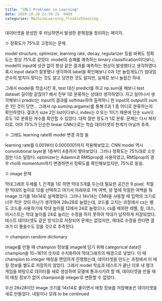 ```yaml
---
title: "[ML] Problems in Learning"
date: 2020-10-28 22:58:19 -0400
categories: MachineLearning,TroubleShooting
---
```


데이터셋을 완성한 후 러닝하면서 발생한 문제점들 정리하는 페이지.

ㅇ 정확도가 75%로 고정되는 문제.

model structure, optimizer, learning rate, decay, regularizer 등을 바꿔도 정확도는 항상 75%로 같았다.
model이 승패를 예측하는 binary classification이다보니, model이 input에 상관 없이 항상 같은 결과를 예측하는 현상이 발생했다고 생각하였다.
혹시 input data가 잘못됐나 생각하여 label을 확인해보니 0과 1은 놀랍게도(?) 엄대엄.
큰수의 법칙이 맞다는 것도 알고 당연한 것도 알지만, 실제로 보니 놀랍긴 하네.

그래서 model을 학습시킨 후, test 대신 predict를 하고 np.sum을 해보니 test dataset 길이랑 같잖아?
해서 전부 1로 분류하는 상태라 생각하였다.
자고 일어나서 생각해보니 predict는 input의 결과를 softmax하여 출력하니 한 input의 output의 sum은 1인 것이 당연...
그래서 np.sum(np.argamx)를 통해 0과 1 중 어디로 분류하는지 확인하였다.
결과가 size 2인 list이다보니, index는 0 또는 1이기 때문에 단순 sum으로도 1로 분류된 개수를 확인할 수 있었다.
대락 절반 정도가 1로 분류.
문제는 다시 제자리로.
아마 75%가 단순한 linear CNN으로는 학습 데이터셋의 한계가 아닐까 추측.

ㅇ 그래도 learning rate와 model 변경 과정 들

learning rate를 0.001부터 0.0000001까지 적용해보았고,
CNN model 역시 convolutional layer을 1층부터 4층까지 쌓아보았다.
그러나 정확도는 75%대로 소숫점만 다소 달랐다.
optimizer는 Adamm과 RMSprop을 사용하였고, RMSprop의 경우 rho와 momentum까지 변경하면서 정확도를 확인해보았지만, 75%로 동일.

ㅇ image 문제

막대그래프 두께를 1, 간격을 1로 하면 막대 5개를 두는데 필요한 공간은 9 pixel.
적절한 막대의 높이로 12를 선택하고 여기서 아래위로 1씩 여백, 양 옆에 적절한 여백을 줘 image 크기를 14x14로 설계했었다.
그러나 14x14는 CNN을 사용할 때 입력의 크기로 너무 작은 것이 아닌가 생각하여 28x28로 늘렸는데,
코드를 고치는 과정에서 cs는 별도 코드를 사용하기에 막대 높이를 12에서 24로 늘렸으나,
cs를 제외한 레벨, 킬, 데스, 어시스트는 막대 높이를 24로 늘리는 수정을 하지 못하여 막대가 납작하게 저장되었다.
테스트 데이터셋도 같은 방식으로 저장되어 문제는 없었지만, 제대로 수정을 한다면 결과가 더 좋을수도 있을 것으로 추측된다.

ㅇ champion random dictionary

image를 만들 때 champion 정보를 image에 담기 위해 categorical data인 champion을 10~161의 숫자로 수치화하여 막대그래프의 배경으로 넣었다.
이 때 champion to integer 매칭을 랜덤하게 진행했는데, 데이터셋을 만드는 과정에서 이 매칭 정보를 별도로 저장하지 않았다.
그래서 model 학습과 테스트가 끝난 이후 내 랭크 게임을 바탕으로 데이터를 새로 생성하여 모델에 통과시키려 할 때, 
데이터셋을 만들 때의 매칭 정보가 없어 champion을 integer로 변환할 수 없었다.


우선 28x28이던 image 크기를 14x14로 줄이면서 매칭 정보를 저장해놓은 데이터셋을 새로 만들었다.
내일이나 모레 to be continued
